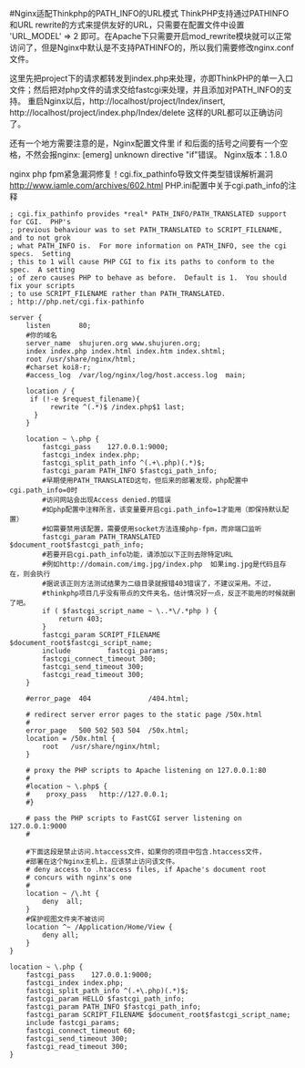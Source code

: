 #Nginx适配Thinkphp的PATH_INFO的URL模式
ThinkPHP支持通过PATHINFO和URL rewrite的方式来提供友好的URL，只需要在配置文件中设置 'URL_MODEL' => 2 即可。在Apache下只需要开启mod_rewrite模块就可以正常访问了，但是Nginx中默认是不支持PATHINFO的，所以我们需要修改nginx.conf文件。

这里先把project下的请求都转发到index.php来处理，亦即ThinkPHP的单一入口文件；然后把对php文件的请求交给fastcgi来处理，并且添加对PATH_INFO的支持。
重启Nginx以后，http://localhost/project/Index/insert, http://localhost/project/index.php/Index/delete 这样的URL都可以正确访问了。

还有一个地方需要注意的是，Nginx配置文件里 if 和后面的括号之间要有一个空格，不然会报nginx: [emerg] unknown directive "if"错误。
Nginx版本：1.8.0

nginx php fpm紧急漏洞修复！cgi.fix_pathinfo导致文件类型错误解析漏洞
http://www.iamle.com/archives/602.html
PHP.ini配置中关于cgi.path_info的注释
```
; cgi.fix_pathinfo provides *real* PATH_INFO/PATH_TRANSLATED support for CGI.  PHP's
; previous behaviour was to set PATH_TRANSLATED to SCRIPT_FILENAME, and to not grok
; what PATH_INFO is.  For more information on PATH_INFO, see the cgi specs.  Setting
; this to 1 will cause PHP CGI to fix its paths to conform to the spec.  A setting
; of zero causes PHP to behave as before.  Default is 1.  You should fix your scripts
; to use SCRIPT_FILENAME rather than PATH_TRANSLATED.
; http://php.net/cgi.fix-pathinfo
```

```
server {
    listen       80;
    #你的域名
    server_name  shujuren.org www.shujuren.org;
    index index.php index.html index.htm index.shtml;   
    root /usr/share/nginx/html;
    #charset koi8-r;
    #access_log  /var/log/nginx/log/host.access.log  main;
    
	location / {   
	 if (!-e $request_filename){   
	      rewrite ^(.*)$ /index.php$1 last;
	  }   
	}   
	
	location ~ \.php {
		fastcgi_pass    127.0.0.1:9000;
		fastcgi_index index.php;
		fastcgi_split_path_info ^(.+\.php)(.*)$;
		fastcgi_param PATH_INFO $fastcgi_path_info;
		#早期使用PATH_TRANSLATED这句，但后来的部署发现，php配置中cgi.path_info=0时
		#访问网站会出现Access denied.的错误
		#如php配置中注释所言，该变量要开启cgi.path_info=1才能用（即保持默认配置）
		#如需要禁用该配置，需要使用socket方法连接php-fpm，而非端口监听
		fastcgi_param PATH_TRANSLATED $document_root$fastcgi_path_info;
        #若要开启cgi.path_info功能，请添加以下正则去除特定URL
        #例如http://domain.com/img.jpg/index.php  如果img.jpg是代码且存在，则会执行
        #据说该正则方法测试结果为二级目录就报错403错误了，不建议采用。不过，
        #thinkphp项目几乎没有带点的文件夹名，估计情况好一点，反正不能用的时候就删了吧。
    	if ( $fastcgi_script_name ~ \..*\/.*php ) {
    	    return 403;
    	}
		fastcgi_param SCRIPT_FILENAME $document_root$fastcgi_script_name;
		include         fastcgi_params;
		fastcgi_connect_timeout 300;   
		fastcgi_send_timeout 300;
		fastcgi_read_timeout 300;
	}

    #error_page  404              /404.html;

    # redirect server error pages to the static page /50x.html
    #
    error_page   500 502 503 504  /50x.html;
    location = /50x.html {
        root   /usr/share/nginx/html;
    }

    # proxy the PHP scripts to Apache listening on 127.0.0.1:80
    #
    #location ~ \.php$ {
    #    proxy_pass   http://127.0.0.1;
    #}

    # pass the PHP scripts to FastCGI server listening on 127.0.0.1:9000
    #
 
    #下面这段是禁止访问.htaccess文件，如果你的项目中包含.htaccess文件，
    #部署在这个Nginx主机上，应该禁止访问该文件。
    # deny access to .htaccess files, if Apache's document root
    # concurs with nginx's one
    #
    location ~ /\.ht {
        deny  all;
    }
    #保护视图文件夹不被访问
    location ^~ /Application/Home/View {
        deny all;
    }
}
```

```
location ~ \.php {
	fastcgi_pass    127.0.0.1:9000;
	fastcgi_index index.php;
	fastcgi_split_path_info ^(.+\.php)(.*)$;
	fastcgi_param HELLO $fastcgi_path_info;
	fastcgi_param PATH_INFO $fastcgi_path_info;
	fastcgi_param SCRIPT_FILENAME $document_root$fastcgi_script_name;
	include fastcgi_params;
	fastcgi_connect_timeout 60;
	fastcgi_send_timeout 300;
	fastcgi_read_timeout 300;
}
```